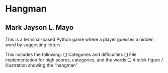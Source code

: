 # Hangman
## Mark Jayson L. Mayo

This is a terminal-based Python game where a player guesses a hidden word by suggesting letters.

This includes the following:
❏ Categories and difficulties
❏ File implementation for high scores, categories, and the words
❏ A stick figure / illustration showing the “hangman”

